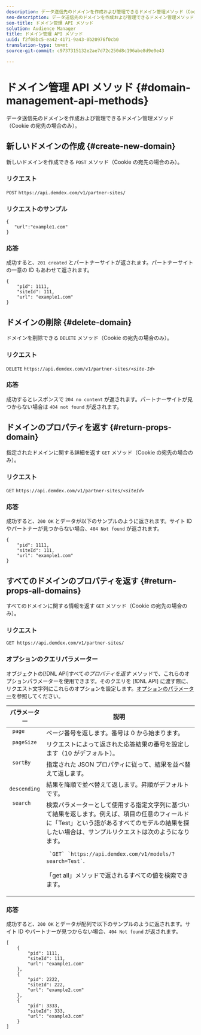 ```yaml
---
description: データ送信先のドメインを作成および管理できるドメイン管理メソッド（Cookie の宛先の場合のみ）。
seo-description: データ送信先のドメインを作成および管理できるドメイン管理メソッド（Cookie の宛先の場合のみ）。
seo-title: ドメイン管理 API メソッド
solution: Audience Manager
title: ドメイン管理 API メソッド
uuid: f2f08bc5-ea42-4171-9a43-0b20976f0cb0
translation-type: tm+mt
source-git-commit: c9737315132e2ae7d72c250d8c196abe8d9e0e43

---
```



# ドメイン管理 API メソッド {#domain-management-api-methods}

データ送信先のドメインを作成および管理できるドメイン管理メソッド（Cookie の宛先の場合のみ）。

<!-- c_partner_site.xml -->

## 新しいドメインの作成 {#create-new-domain}

新しいドメインを作成できる `POST` メソッド（Cookie の宛先の場合のみ）。

<!-- r_post_new_partner_site.xml -->

### リクエスト

`POST` `https://api.demdex.com/v1/partner-sites/`

### リクエストのサンプル

```
{
   "url":"example1.com"
}
```

### 応答

成功すると、`201 created` とパートナーサイトが返されます。パートナーサイトの一意の ID もあわせて返されます。

```
{
    "pid": 1111,
    "siteId": 111,
    "url": "example1.com"
}
```

## ドメインの削除 {#delete-domain}

ドメインを削除できる `DELETE` メソッド（Cookie の宛先の場合のみ）。

<!-- r_delete_partner_site.xml -->

### リクエスト

`DELETE` `https://api.demdex.com/v1/partner-sites/`*`<site-Id>`*

### 応答

成功するとレスポンスで `204 no content` が返されます。パートナーサイトが見つからない場合は `404 not found` が返されます。

## ドメインのプロパティを返す {#return-props-domain}

指定されたドメインに関する詳細を返す `GET` メソッド（Cookie の宛先の場合のみ）。

<!-- r_get_partner_site.xml -->

### リクエスト

`GET` `https://api.demdex.com/v1/partner-sites/`*`<siteId>`*

### 応答

成功すると、`200 OK` とデータが以下のサンプルのように返されます。サイト ID やパートナーが見つからない場合、`404 Not found` が返されます。

```
{
    "pid": 1111,
    "siteId": 111,
    "url": "example1.com"
}
```

## すべてのドメインのプロパティを返す {#return-props-all-domains}

すべてのドメインに関する情報を返す `GET` メソッド（Cookie の宛先の場合のみ）。

<!-- r_get_partner_sites.xml -->

### リクエスト

`GET https://api.demdex.com/v1/partner-sites/`

### オプションのクエリパラメーター

オブジェクトの[!DNL API]すべて&#x200B;*のプロパティを返す*   メソッドで、これらのオプションパラメーターを使用できます。そのクエリを [!DNL API] に渡す際に、リクエスト文字列にこれらのオプションを設定します。[オプションのパラメーター](../../api/rest-api-main/aam-api-getting-started.md#optional-api-query-parameters)を参照してください。

<table id="table_B05A8EE22C9A4C72B84A8479E1AB7D0A"> 
 <thead> 
  <tr> 
   <th colname="col1" class="entry"> パラメーター </th> 
   <th colname="col2" class="entry"> 説明 </th> 
  </tr>
 </thead>
 <tbody> 
  <tr valign="top"> 
   <td colname="col1"><code> page</code> </td> 
   <td colname="col2"> ページ番号を返します。番号は 0 から始まります。 </td> 
  </tr> 
  <tr valign="top"> 
   <td colname="col1"><code> pageSize</code> </td> 
   <td colname="col2"> リクエストによって返された応答結果の番号を設定します（10 がデフォルト）。 </td>
  </tr>
  <tr valign="top"> 
   <td colname="col1"><code> sortBy</code> </td> 
   <td colname="col2"> 指定された JSON プロパティに従って、結果を並べ替えて返します。 </td>
  </tr>
  <tr valign="top"> 
   <td colname="col1"><code> descending</code> </td>
   <td colname="col2"> 結果を降順で並べ替えて返します。昇順がデフォルトです。 </td>
  </tr>
  <tr valign="top">
   <td colname="col1"><code> search</code> </td>
   <td colname="col2">検索パラメーターとして使用する指定文字列に基づいて結果を返します。例えば、項目の任意のフィールドに「Test」という語があるすべてのモデルの結果を探したい場合は、サンプルリクエストは次のようになります。       <p><code> `GET` `https://api.demdex.com/v1/models/?search=Test`</code>. </p> <p>「get all」メソッドで返されるすべての値を検索できます。 </p> </td>
  </tr> 
 </tbody> 
</table>

### 応答

成功すると、`200 OK` とデータが配列で以下のサンプルのように返されます。サイト ID やパートナーが見つからない場合、`404 Not found` が返されます。

```
[
    {
        "pid": 1111,
        "siteId": 111,
        "url": "example1.com"
    },
    {
        "pid": 2222,
        "siteId": 222,
        "url": "example2.com"
    },
    {
        "pid": 3333,
        "siteId": 333,
        "url": "example3.com"
    }
]
```
